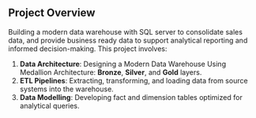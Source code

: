 ## Project Overview

Building a modern data warehouse with SQL server to consolidate sales data, and provide business ready data to support analytical reporting and informed decision-making. This project involves:

1. **Data Architecture**: Designing a Modern Data Warehouse Using Medallion Architecture: **Bronze**, **Silver**, and **Gold** layers.
2. **ETL Pipelines**: Extracting, transforming, and loading data from source systems into the warehouse.
3. **Data Modelling**: Developing fact and dimension tables optimized for analytical queries.
